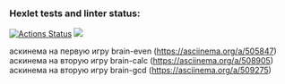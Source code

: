 ### Hexlet tests and linter status:
[![Actions Status](https://github.com/AnartSid/frontend-project-lvl1/workflows/hexlet-check/badge.svg)](https://github.com/AnartSid/frontend-project-lvl1/actions)
<a href="https://codeclimate.com/github/AnartSid/frontend-project-lvl1/maintainability"><img src="https://api.codeclimate.com/v1/badges/173ab8a46ec6ef2b9f63/maintainability" /></a>

аскинема на первую игру brain-even (https://asciinema.org/a/505847)
аскинема на вторую игру brain-calc (https://asciinema.org/a/508905)
аскинема на вторую игру brain-gcd (https://asciinema.org/a/509275)